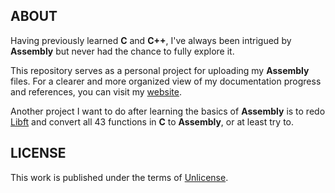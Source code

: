 ## ABOUT

Having previously learned **C** and **C++**, I've always been intrigued by **Assembly** but never had the chance to fully explore it.

This repository serves as a personal project for uploading my **Assembly** files. For a clearer and more organized view of my documentation progress and references, you can visit my [website](https://jotavare.github.io/x86_assembly_nasm).

Another project I want to do after learning the basics of **Assembly** is to redo [Libft](https://github.com/jotavare/libft) and convert all 43 functions in **C** to **Assembly**, or at least try to.

## LICENSE
<p>
This work is published under the terms of <a href="https://github.com/jotavare/x86-assembly-nasm/blob/main/LICENSE">Unlicense</a>.
</p>
